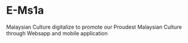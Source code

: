 # E-Ms1a
Malaysian Culture digitalize to promote our Proudest Malaysian Culture through Websapp and mobile application
